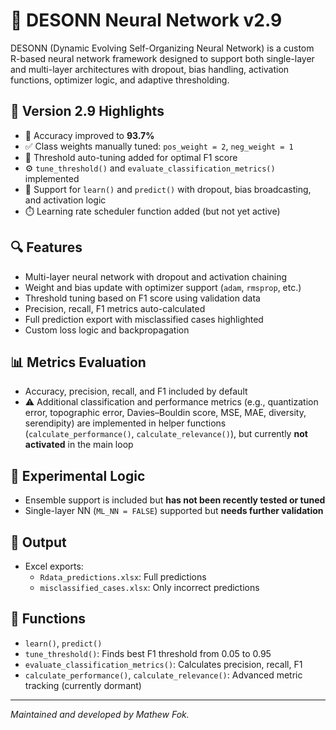 
# 🧠 DESONN Neural Network v2.9

DESONN (Dynamic Evolving Self-Organizing Neural Network) is a custom R-based neural network framework designed to support both single-layer and multi-layer architectures with dropout, bias handling, activation functions, optimizer logic, and adaptive thresholding.

## 🚀 Version 2.9 Highlights

- 🔼 Accuracy improved to **93.7%**
- ✅ Class weights manually tuned: `pos_weight = 2`, `neg_weight = 1`
- 🎯 Threshold auto-tuning added for optimal F1 score
- ⚙️ `tune_threshold()` and `evaluate_classification_metrics()` implemented
- 🧠 Support for `learn()` and `predict()` with dropout, bias broadcasting, and activation logic
- ⏱️ Learning rate scheduler function added (but not yet active)

## 🔍 Features

- Multi-layer neural network with dropout and activation chaining
- Weight and bias update with optimizer support (`adam`, `rmsprop`, etc.)
- Threshold tuning based on F1 score using validation data
- Precision, recall, F1 metrics auto-calculated
- Full prediction export with misclassified cases highlighted
- Custom loss logic and backpropagation

## 📊 Metrics Evaluation

- Accuracy, precision, recall, and F1 included by default
- ⚠️ Additional classification and performance metrics (e.g., quantization error, topographic error, Davies–Bouldin score, MSE, MAE, diversity, serendipity) are implemented in helper functions (`calculate_performance()`, `calculate_relevance()`), but currently **not activated** in the main loop

## 🧪 Experimental Logic

- Ensemble support is included but **has not been recently tested or tuned**
- Single-layer NN (`ML_NN = FALSE`) supported but **needs further validation**

## 📂 Output

- Excel exports:
  - `Rdata_predictions.xlsx`: Full predictions
  - `misclassified_cases.xlsx`: Only incorrect predictions

## 🧠 Functions

- `learn()`, `predict()`
- `tune_threshold()`: Finds best F1 threshold from 0.05 to 0.95
- `evaluate_classification_metrics()`: Calculates precision, recall, F1
- `calculate_performance()`, `calculate_relevance()`: Advanced metric tracking (currently dormant)

---

*Maintained and developed by Mathew Fok.*
